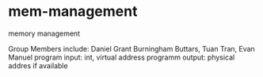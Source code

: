 # mem-management
memory management

Group Members include: Daniel Grant Burningham Buttars, Tuan Tran, Evan Manuel
program input: int, virtual address
programm output: physical addres if available
